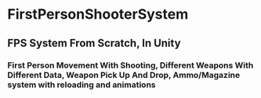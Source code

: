 # FirstPersonShooterSystem
<h2>FPS System From Scratch, In Unity</h2>
<h3>First Person Movement With Shooting, Different Weapons With Different Data, Weapon Pick Up And Drop, Ammo/Magazine system with reloading and animations</h3>
